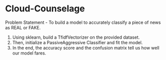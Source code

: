 # Cloud-Counselage

Problem Statement - To build a model to accurately classify a piece of news as REAL or FAKE.

1. Using sklearn,  build a TfidfVectorizer on the provided dataset.
2. Then, initialize a PassiveAggressive Classifier and fit the model. 
3. In the end, the accuracy score and the confusion matrix tell us how well our model fares.




